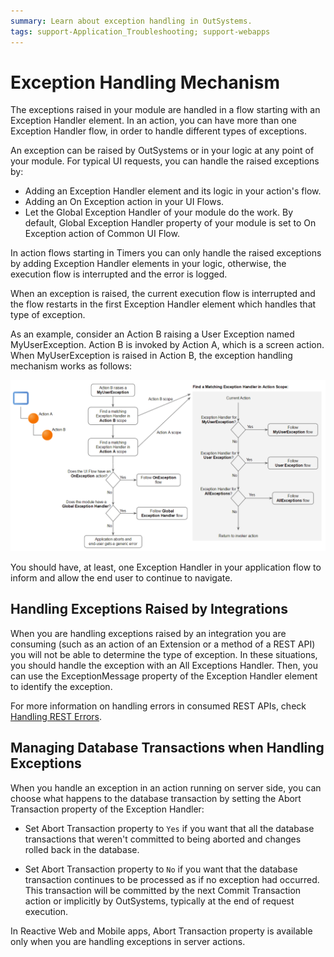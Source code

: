 ```yaml
---
summary: Learn about exception handling in OutSystems.
tags: support-Application_Troubleshooting; support-webapps
---
```


# Exception Handling Mechanism

The exceptions raised in your module are handled in a flow starting with an Exception Handler element. In an action, you can have more than one Exception Handler flow, in order to handle different types of exceptions.

An exception can be raised by OutSystems or in your logic at any point of your module. For typical UI requests, you can handle the raised exceptions by:

* Adding an Exception Handler element and its logic in your action's flow. 
* Adding an On Exception action in your UI Flows. 
* Let the Global Exception Handler of your module do the work. By default, Global Exception Handler property of your module is set to On Exception action of Common UI Flow. 

In action flows starting in Timers you can only handle the raised exceptions by adding Exception Handler elements in your logic, otherwise, the execution flow is interrupted and the error is logged.

When an exception is raised, the current execution flow is interrupted and the flow restarts in the first Exception Handler element which handles that type of exception.

As an example, consider an Action B raising a User Exception named MyUserException. Action B is invoked by Action A, which is a screen action. When MyUserException is raised in Action B, the exception handling mechanism works as follows:

![](images/handling-mechanism.png)

You should have, at least, one Exception Handler in your application flow to inform and allow the end user to continue to navigate.

## Handling Exceptions Raised by Integrations

When you are handling exceptions raised by an integration you are consuming (such as an action of an Extension or a method of a REST API) you will not be able to determine the type of exception. In these situations, you should handle the exception with an All Exceptions Handler. Then, you can use the ExceptionMessage property of the Exception Handler element to identify the exception.

For more information on handling errors in consumed REST APIs, check [Handling REST Errors](../../../extensibility-and-integration/rest/consume-rest-apis/handling-rest-errors.md).


## Managing Database Transactions when Handling Exceptions

When you handle an exception in an action running on server side, you can choose what happens to the database transaction by setting the Abort Transaction property of the Exception Handler:

* Set Abort Transaction property to `Yes` if you want that all the database transactions that weren't committed to being aborted and changes rolled back in the database.

* Set Abort Transaction property to `No` if you want that the database transaction continues to be processed as if no exception had occurred. This transaction will be committed by the next Commit Transaction action or implicitly by OutSystems, typically at the end of request execution. 

In Reactive Web and Mobile apps, Abort Transaction property is available only when you are handling exceptions in server actions.
